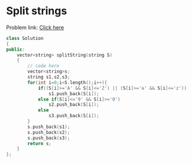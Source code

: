 # Split strings

Problem link: [Click here](https://www.geeksforgeeks.org/problems/split-strings5211/1?page=5&difficulty=School&sortBy=submissions)

```cpp
class Solution
{   
public:
    vector<string> splitString(string S) 
    { 
        // code here 
        vector<string>s;
        string s1,s2,s3;
        for(int i=0;i<S.length();i++){
            if((S[i]>='A' && S[i]<='Z') || (S[i]>='a' && S[i]<='z'))
                s1.push_back(S[i]);
            else if(S[i]<='9' && S[i]>='0')
                s2.push_back(S[i]);
            else
                s3.push_back(S[i]);
        }
        s.push_back(s1);
        s.push_back(s2);
        s.push_back(s3);
        return s;
    } 
};
```
